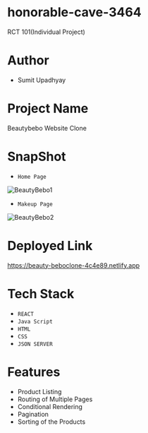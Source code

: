 # honorable-cave-3464
RCT 101(Individual Project)
# Author
- Sumit Upadhyay
# Project Name
Beautybebo Website Clone
# SnapShot

- `Home Page`

![BeautyBebo1](https://user-images.githubusercontent.com/104014308/188425977-bdcb2aac-7927-43ad-81f5-b8ba285ebc58.PNG)

- `Makeup Page`

![BeautyBebo2](https://user-images.githubusercontent.com/104014308/188426301-060f8a89-f87d-49a8-9012-013b464daca3.PNG)

# Deployed Link
https://beauty-beboclone-4c4e89.netlify.app
# Tech Stack
- `REACT`
- `Java Script`
- `HTML`
- `CSS`
- `JSON SERVER`
# Features
- Product Listing
- Routing of Multiple Pages
- Conditional Rendering
- Pagination 
- Sorting of the Products

